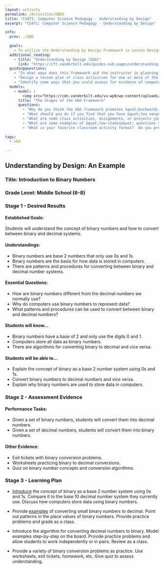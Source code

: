 ```yaml
---
layout: activity
permalink: /Activities/UBD2
title: "CS471: Computer Science Pedagogy - Understanding by Design"
excerpt: "CS471: Computer Science Pedagogy - Understanding by Design"

info:
  prev: ./UBD
  
  goals: 
    - To utilize the Understanding by Design Framework in Lesson Design
  additional_reading:
    - title: "Understanding by Design (UbD)"
      link: "https://cft.vanderbilt.edu/guides-sub-pages/understanding-by-design/"
  guidingquestions:
    - "In what ways does this framework aid the instructor in planning their classroom activities?"
    - "Design a lesson plan of class activities for one or more of the activities described in the learning plan."
    - "Identify some ways that you could assess for evidence of competence in the desired goals."
  models:
    - model: |
        <img src="https://cdn.vanderbilt.edu/vu-wp0/wp-content/uploads/sites/59/2017/05/03135727/backwarddesign-650x537.png" alt="CC 4.0 BY-NC Understanding by Design workflow stages">
      title: "The Stages of the UbD Framework"
      questions:
        - "Why do you think the UbD framework promotes &quot;backwards design&quot;?  Why not plan your lessons, and then your assessments, and then the class activities?"
        - "What should you do if you find that you have &quot;too many&quot; big ideas identified in Stage 1?  How might you prioritize them?"
        - "What are some class activities, assignments, or projects you have encountered in school that might work toward demonstrating competence in Stage 2?  Can you recall a particularly well-matched or poorly-matched assessment from your own life?"
        - "What are some examples of &quot;low-stakes&quot; questions you could ask your class to quickly assess their learning, prior to giving a larger assessment or assignment?"
        - "What is your favorite classroom activity format?  Do you prefer lecture, or flipped classroom, or guided inquiry, or class discussions, etc.?  What is the benefit of using a blend of activities rather than a single approach?"
        
tags:
  - ubd
  
---
```


## Understanding by Design: An Example

### Title: Introduction to Binary Numbers

### Grade Level: Middle School (6-8)

### Stage 1 - Desired Results

#### Established Goals:

Students will understand the concept of binary numbers and how to convert between binary and decimal systems.

#### Understandings:

* Binary numbers are base 2 numbers that only use 0s and 1s.
* Binary numbers are the basis for how data is stored in computers.
* There are patterns and procedures for converting between binary and decimal number systems.

#### Essential Questions:

* How are binary numbers different from the decimal numbers we normally use?
* Why do computers use binary numbers to represent data?
* What patterns and procedures can be used to convert between binary and decimal numbers?

#### Students will know...

* Binary numbers have a base of 2 and only use the digits 0 and 1.
* Computers store all data as binary numbers.
* There are algorithms for converting binary to decimal and vice versa.

#### Students will be able to...

* Explain the concept of binary as a base 2 number system using 0s and 1s.
* Convert binary numbers to decimal numbers and vice versa.
* Explain why binary numbers are used to store data in computers.

### Stage 2 - Assessment Evidence

#### Performance Tasks:

* Given a set of binary numbers, students will convert them into decimal numbers.
* Given a set of decimal numbers, students will convert them into binary numbers.

#### Other Evidence:

* Exit tickets with binary conversion problems.
* Worksheets practicing binary to decimal conversions.
* Quiz on binary number concepts and conversion algorithms.

### Stage 3 - Learning Plan

* [Introduce](https://studio.code.org/s/csp1-2022/lessons/4) the concept of binary as a base 2 number system using 0s and 1s. Compare it to the base 10 decimal number system they currently use. Discuss how computers store data using binary numbers.

* Provide [examples](https://docs.google.com/document/d/1ecO5-Vg8eQVVvpjIUX8P0dAVX2Mi1-QW7zfIMFWeqgY/edit) of converting small binary numbers to decimal. Point out patterns in the place values of binary numbers. Provide practice problems and grade as a class.

* Introduce the algorithm for converting decimal numbers to binary. Model examples step-by-step on the board. Provide practice problems and allow students to work independently or in pairs. Review as a class.

* Provide a variety of binary conversion problems as practice. Use worksheets, exit tickets, homework, etc. Give quiz to assess understanding.